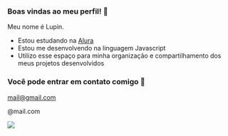### Boas vindas ao meu perfil! 👋

Meu nome é Lupin.

- Estou estudando na [Alura](https://www.alura.com.br)
- Estou me desenvolvendo na linguagem Javascript
- Utilizo esse espaço para minha organização e compartilhamento dos meus projetos desenvolvidos

### Você pode entrar em contato comigo 📧

mail@gmail.com

@mail.com

![](https://media1.tenor.com/m/UC4lMDNLYXMAAAAd/miau-adobe-after-effects-glass-breaking-default-preset.gif)
